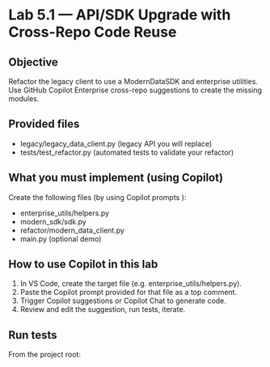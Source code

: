 # Lab 5.1 — API/SDK Upgrade with Cross-Repo Code Reuse

## Objective
Refactor the legacy client to use a ModernDataSDK and enterprise utilities. Use GitHub Copilot Enterprise cross-repo suggestions to create the missing modules.

## Provided files
- legacy/legacy_data_client.py  (legacy API you will replace)
- tests/test_refactor.py        (automated tests to validate your refactor)

## What you must implement (using Copilot)
Create the following files (by using Copilot prompts ):
- enterprise_utils/helpers.py
- modern_sdk/sdk.py
- refactor/modern_data_client.py
- main.py (optional demo)

## How to use Copilot in this lab
1. In VS Code, create the target file (e.g. enterprise_utils/helpers.py).
2. Paste the Copilot prompt provided for that file as a top comment.
3. Trigger Copilot suggestions or Copilot Chat to generate code.
4. Review and edit the suggestion, run tests, iterate.

## Run tests
From the project root:
